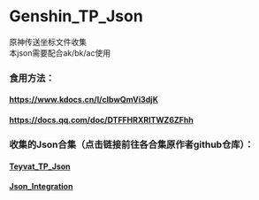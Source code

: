 # Genshin_TP_Json
原神传送坐标文件收集  
本json需要配合ak/bk/ac使用  
### 食用方法：  
#### https://www.kdocs.cn/l/clbwQmVi3djK  
#### https://docs.qq.com/doc/DTFFHRXRlTWZ6ZFhh  
### 收集的Json合集（点击链接前往各合集原作者github仓库）：  
#### [Teyvat_TP_Json](https://github.com/chiqingsan/Teyvat_TP_Json)   
#### [Json_Integration](https://github.com/Xcating/Json_Integration)  

